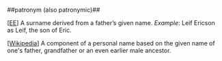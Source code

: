 ##patronym (also patronymic)##

\[[EE](SOURCES.md#EE)\]  A surname derived from a father’s given name. *Example*: Leif Ericson as Leif, the son of Eric.

\[[Wikipedia](https://en.wikipedia.org/wiki/Patronymic)\] A component of a personal name based on the given name of one's father, grandfather or an even earlier male ancestor.
